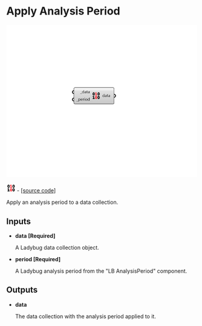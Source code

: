 # Apply Analysis Period

![](../../.gitbook/assets/Apply_Analysis_Period.png)

![](../../.gitbook/assets/Apply_Analysis_Period%20%281%29.png) - [\[source code\]](https://github.com/ladybug-tools/ladybug-grasshopper/blob/master/ladybug_grasshopper/src//LB%20Apply%20Analysis%20Period.py)

Apply an analysis period to a data collection.

## Inputs

* **data \[Required\]**

  A Ladybug data collection object. 

* **period \[Required\]**

  A Ladybug analysis period from the "LB AnalysisPeriod" component. 

## Outputs

* **data**

  The data collection with the analysis period applied to it. 


